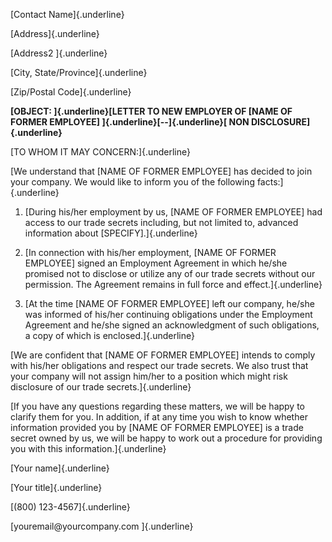 [Contact Name]{.underline}

[Address]{.underline}

[Address2 ]{.underline}

[City, State/Province]{.underline}

[Zip/Postal Code]{.underline}

**[OBJECT: ]{.underline}[LETTER TO NEW EMPLOYER OF \[NAME OF FORMER
EMPLOYEE\] ]{.underline}[--]{.underline}[ NON DISCLOSURE]{.underline}**

[TO WHOM IT MAY CONCERN:]{.underline}

[We understand that \[NAME OF FORMER EMPLOYEE\] has decided to join your
company. We would like to inform you of the following
facts:]{.underline}

1.  [During his/her employment by us, \[NAME OF FORMER EMPLOYEE\] had
    access to our trade secrets including, but not limited to, advanced
    information about \[SPECIFY\].]{.underline}

2.  [In connection with his/her employment, \[NAME OF FORMER EMPLOYEE\]
    signed an Employment Agreement in which he/she promised not to
    disclose or utilize any of our trade secrets without our permission.
    The Agreement remains in full force and effect.]{.underline}

3.  [At the time \[NAME OF FORMER EMPLOYEE\] left our company, he/she
    was informed of his/her continuing obligations under the Employment
    Agreement and he/she signed an acknowledgment of such obligations, a
    copy of which is enclosed.]{.underline}

[We are confident that \[NAME OF FORMER EMPLOYEE\] intends to comply
with his/her obligations and respect our trade secrets. We also trust
that your company will not assign him/her to a position which might risk
disclosure of our trade secrets.]{.underline}

[If you have any questions regarding these matters, we will be happy to
clarify them for you. In addition, if at any time you wish to know
whether information provided you by \[NAME OF FORMER EMPLOYEE\] is a
trade secret owned by us, we will be happy to work out a procedure for
providing you with this information.]{.underline}

[Your name]{.underline}

[Your title]{.underline}

[(800) 123-4567]{.underline}

[youremail\@yourcompany.com ]{.underline}
